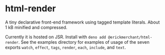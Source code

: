 # html-render

A tiny declarative front-end framework using tagged template literals. About 1 kB minified and compressed.

Currently it is hosted on JSR. Install with `deno add @erickmerchant/html-render`. See the examples directory for examples of usage of the seven exports `watch`, `effect`, `tags`, `render`, `each`, `include`, and `text`.
